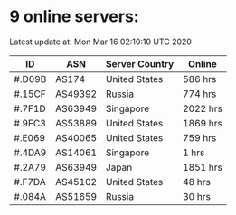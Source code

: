 # 9 online servers:

Latest update at: Mon Mar 16 02:10:10 UTC 2020

| ID | ASN | Server Country | Online |
| -- | --- | -------------- | ------ |
| #.D09B | AS174 | United States | 586 hrs |
| #.15CF | AS49392 | Russia | 774 hrs |
| #.7F1D | AS63949 | Singapore | 2022 hrs |
| #.9FC3 | AS53889 | United States | 1869 hrs |
| #.E069 | AS40065 | United States | 759 hrs |
| #.4DA9 | AS14061 | Singapore | 1 hrs |
| #.2A79 | AS63949 | Japan | 1851 hrs |
| #.F7DA | AS45102 | United States | 48 hrs |
| #.084A | AS51659 | Russia | 30 hrs |


